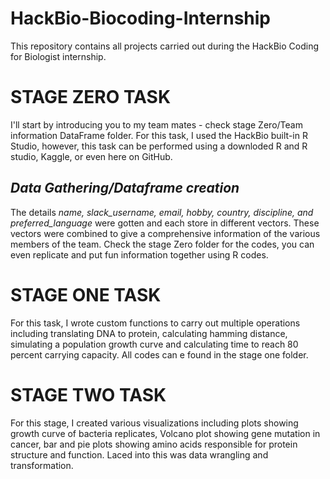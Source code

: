# HackBio-Biocoding-Internship
This repository contains all projects carried out during the HackBio Coding for Biologist internship.

# STAGE ZERO TASK
I'll start by introducing you to my team mates - check stage Zero/Team information DataFrame folder.
For this task, I used the HackBio built-in R Studio, however, this task can be performed using a downloded R and R studio, Kaggle, or even here on GitHub.

 ## _Data Gathering/Dataframe creation_
The details _name, slack_username, email, hobby, country, discipline, and preferred_language_ were gotten and each store in different vectors.
These vectors were combined to give a comprehensive information of the various members of the team. 
Check the stage Zero folder for the codes, you can even replicate and put fun information together using R codes. 

# STAGE ONE TASK
For this task, I wrote custom functions to carry out multiple operations including translating DNA to protein, calculating hamming distance, 
simulating a population growth curve and calculating time to reach 80 percent carrying capacity. All codes can e found in the stage one folder.

# STAGE TWO TASK
For this stage, I created various visualizations including plots showing growth curve of bacteria replicates, Volcano plot showing gene mutation in cancer, bar and pie plots showing amino acids responsible 
for protein structure and function. Laced into this was data wrangling and transformation.
